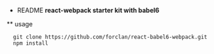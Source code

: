 * README  **react-webpack starter kit with babel6**


** usage
```
  git clone https://github.com/forclan/react-babel6-webpack.git
  npm install
```